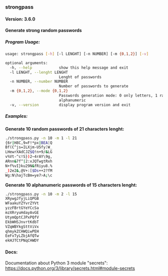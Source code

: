 ### strongpass

#### Version: 3.6.0

#### Generate strong random passwords




##### Program Usage:

```bash
usage: strongpass [-h] [-l LENGHT] [-n NUMBER] [-m {0,1,2}] [-v]

optional arguments:
  -h, --help            show this help message and exit
  -l LENGHT, --lenght LENGHT
                        Lenght of passwords
  -n NUMBER, --number NUMBER
                        Number of passwords to generate
  -m {0,1,2}, --mode {0,1,2}
                        Passwords generation mode: 0 only letters, 1 random, 2
                        alphanumeric
  -v, --version         display program version and exit
```


##### Examples:

__Generate 10 random passwords of 21 characters lenght:__
```bash
./strongpass.py -n 10 -m 1 -l 21
{6r|H8C,9=F!*px|BEA[Q
Bf(C^js=ILXjm-U5fy]W_
LHewrXAdCJZ$Q!n+9/&LG
v%Vt-^c!S})2~4rAY\9g,
ARnn&7f^|2:xJQTwgtRxh
N+f%vI}ku29N&fRiyu8.%
_)2e2&,@V+:[$Ds++2?fM
Wg:N\hajTcBm=ye7>A;\c
```

__Generate 10 alphanumeric passwords of 15 characters lenght:__
```bash
./strongpass.py -n 10 -m 2 -l 15
XRywgJfyjLiQPGB
WFaakuYZYvrZYVt
yzzFBrtGYeYCcSa
mzXRryuHdayAvGE
UtymQptCJPxPQfV
EkbWHSJnvrtKdbT
VZqWBYkgSttViVx
qhmykZCHWQiwPEH
EeFxTyLZbjAfQTw
ekHJTCtPNqCHWDY
```



#### Docs:
Documentation about Python 3 module "secrets":
https://docs.python.org/3/library/secrets.html#module-secrets
